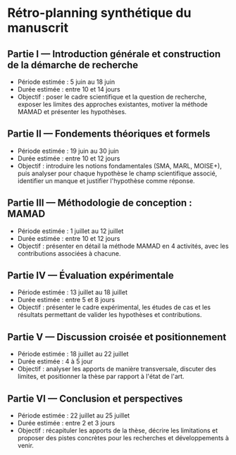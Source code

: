 # Rétro-planning synthétique du manuscrit

## Partie I — Introduction générale et construction de la démarche de recherche

* Période estimée : 5 juin au 18 juin
* Durée estimée : entre 10 et 14 jours
* Objectif : poser le cadre scientifique et la question de recherche, exposer les limites des approches existantes, motiver la méthode MAMAD et présenter les hypothèses.

## Partie II — Fondements théoriques et formels

* Période estimée : 19 juin au 30 juin
* Durée estimée : entre 10 et 12 jours
* Objectif : introduire les notions fondamentales (SMA, MARL, MOISE+), puis analyser pour chaque hypothèse le champ scientifique associé, identifier un manque et justifier l'hypothèse comme réponse.

## Partie III — Méthodologie de conception : MAMAD

* Période estimée : 1 juillet au 12 juillet
* Durée estimée : entre 10 et 12 jours
* Objectif : présenter en détail la méthode MAMAD en 4 activités, avec les contributions associées à chacune.

## Partie IV — Évaluation expérimentale

* Période estimée : 13 juillet au 18 juillet
* Durée estimée : entre 5 et 8 jours
* Objectif : présenter le cadre expérimental, les études de cas et les résultats permettant de valider les hypothèses et contributions.

## Partie V — Discussion croisée et positionnement

* Période estimée : 18 juillet au 22 juillet
* Durée estimée : 4 à 5 jour
* Objectif : analyser les apports de manière transversale, discuter des limites, et positionner la thèse par rapport à l'état de l'art.

## Partie VI — Conclusion et perspectives

* Période estimée : 22 juillet au 25 juillet
* Durée estimée : entre 2 et 3 jours
* Objectif : récapituler les apports de la thèse, décrire les limitations et proposer des pistes concrètes pour les recherches et développements à venir.